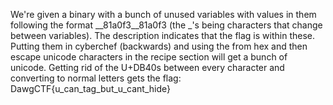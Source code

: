 We're given a binary with a bunch of unused variables with values in them following the format \_\_81a0f3_\_81a0f3 (the \_'s being characters that change between variables). The description indicates that the flag is within these. Putting them in cyberchef (backwards) and using the from hex and then escape unicode characters in the recipe section will get a bunch of unicode. Getting rid of the U+DB40s between every character and converting to normal letters gets the flag:
DawgCTF{u_can_tag_but_u_cant_hide}
